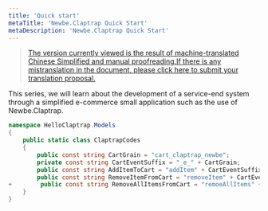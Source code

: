 ```yaml
---
title: 'Quick start'
metaTitle: 'Newbe.Claptrap Quick Start'
metaDescription: 'Newbe.Claptrap Quick Start'
---
```


> [The version currently viewed is the result of machine-translated Chinese Simplified and manual proofreading.If there is any mistranslation in the document, please click here to submit your translation proposal.](https://crwd.in/newbeclaptrap)

This series, we will learn about the development of a service-end system through a simplified e-commerce small application such as the use of Newbe.Claptrap.

```cs
namespace HelloClaptrap.Models
{
    public static class ClaptrapCodes
    {
        public const string CartGrain = "cart_claptrap_newbe";
        private const string CartEventSuffix = "_e_" + CartGrain;
        public const string AddItemToCart = "addItem" + CartEventSuffix;
        public const string RemoveItemFromCart = "removeItem" + CartEventSuffix;
+        public const string RemoveAllItemsFromCart = "remoeAllItems" + CartEventSuffix;
    }
}
```
